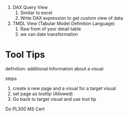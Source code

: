 1. DAX Query View
	1. Similar to excel
	2. Write DAX expression to get custom view of data
2. TMDL View (Tabular Model Definition Language)
	1. Raw from of your detail table
	2. we can date transformation 

# Tool Tips

definition: additional Information about a visual

steps
1. create a new page and a visual for a target visual
2. set page as tooltip (Allowed)
3. Go back to target visual and use tool tip

Do PL300 MS Cert
